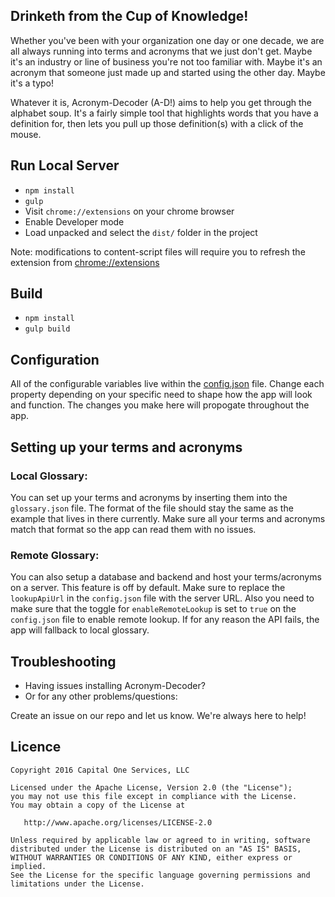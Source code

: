 

## Drinketh from the Cup of Knowledge!
Whether you've been with your organization one day or one decade, we are all always running into terms and acronyms that we just don't get. Maybe it's an industry or line of business you're not too familiar with. Maybe it's an acronym that someone just made up and started using the other day. Maybe it's a typo!

Whatever it is, Acronym-Decoder (A-D!) aims to help you get through the alphabet soup. It's a fairly simple tool that highlights words that you have a definition for, then lets you pull up those definition(s) with a click of the mouse.


## Run Local Server

* `npm install`
* `gulp`
* Visit `chrome://extensions` on your chrome browser
* Enable Developer mode
* Load unpacked and select the `dist/` folder in the project

Note: modifications to content-script files will require you to refresh the extension from [chrome://extensions](chrome://extensions)

## Build

* `npm install`
* `gulp build`

## Configuration

All of the configurable variables live within the [config.json](https://github.com/capitalone/acronym-decoder/blob/master/src/config.json) file. Change each property depending on your specific need to shape how the app will look and function. The changes you make here will propogate throughout the app.

## Setting up your terms and acronyms

### Local Glossary: 
You can set up your terms and acronyms by inserting them into the `glossary.json` file.
The format of the file should stay the same as the example that lives in there currently. Make sure all your terms and acronyms match that format so the app can read them with no issues. 

### Remote Glossary:
You can also setup a database and backend and host your terms/acronyms on a server. This feature is off by default. 
Make sure to replace the `lookupApiUrl` in the `config.json` file with the server URL.
Also you need to make sure that the toggle for `enableRemoteLookup` is set to `true` on the `config.json` file to enable remote lookup. If for any reason the API fails, the app will fallback to local glossary.


## Troubleshooting
* Having issues installing Acronym-Decoder?
* Or for any other problems/questions:

Create an issue on our repo and let us know. We're always here to help!

## Licence

    Copyright 2016 Capital One Services, LLC

    Licensed under the Apache License, Version 2.0 (the "License");
    you may not use this file except in compliance with the License.
    You may obtain a copy of the License at

       http://www.apache.org/licenses/LICENSE-2.0

    Unless required by applicable law or agreed to in writing, software
    distributed under the License is distributed on an "AS IS" BASIS,
    WITHOUT WARRANTIES OR CONDITIONS OF ANY KIND, either express or implied.
    See the License for the specific language governing permissions and
    limitations under the License.
